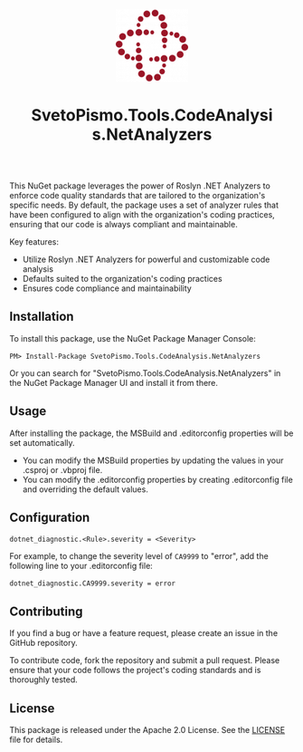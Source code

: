 ﻿
<center style="padding: 2rem">
    <img src="assets/packageIcon.png" alt="SvetoPismo" width="128">
    <h1>SvetoPismo.Tools.CodeAnalysis.NetAnalyzers</h1>
</center>

This NuGet package leverages the power of Roslyn .NET Analyzers
to enforce code quality standards that are tailored to the organization's specific needs.
By default,
the package uses a set of analyzer rules that have been configured to align with the organization's coding practices,
ensuring that our code is always compliant and maintainable.

Key features:

- Utilize Roslyn .NET Analyzers for powerful and customizable code analysis
- Defaults suited to the organization's coding practices
- Ensures code compliance and maintainability

## Installation
To install this package, use the NuGet Package Manager Console:

```shell
PM> Install-Package SvetoPismo.Tools.CodeAnalysis.NetAnalyzers
```
Or you can search for "SvetoPismo.Tools.CodeAnalysis.NetAnalyzers"
in the NuGet Package Manager UI and install it from there.

## Usage
After installing the package, the MSBuild and .editorconfig properties will be set automatically.
- You can modify the MSBuild properties by updating the values in your .csproj or .vbproj file.
- You can modify the .editorconfig properties by creating .editorconfig file and overriding the default values.

## Configuration

```editorconfig
dotnet_diagnostic.<Rule>.severity = <Severity>
```

For example, to change the severity level of `CA9999` to "error", add the following line to your .editorconfig file:

```editorconfig
dotnet_diagnostic.CA9999.severity = error
```

## Contributing
If you find a bug or have a feature request, please create an issue in the GitHub repository.

To contribute code, fork the repository and submit a pull request.
Please ensure that your code follows the project's coding standards and is thoroughly tested.

## License
This package is released under the Apache 2.0 License. See the [LICENSE](LICENSE) file for details.
